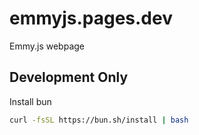 # emmyjs.pages.dev
Emmy.js webpage

## Development Only
Install bun
```bash
curl -fsSL https://bun.sh/install | bash
```
